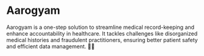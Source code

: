 # Aarogyam
Aarogyam is a one-step solution to streamline medical record-keeping and enhance accountability in healthcare. It tackles challenges like disorganized medical histories and fraudulent practitioners, ensuring better patient safety and efficient data management. 🚀🔬
